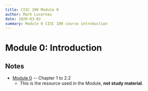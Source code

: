 ```yaml
---
title: CISC 190 Module 0
author: Mark Lucernas
date: 2020-03-02
summary: Module 0 CISC 190 course introduction
---
```



# Module 0: Introduction

## Notes

  - [Module 0](file:../../../../files/spring-2020/CISC-190/java_book_mediaComp_ch1-4.pdf) -- Chapter 1 to 2.2
      * This is the resource used in the Module, **not study material**.
